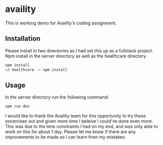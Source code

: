 # availity
This is working demo for Availity's coding assignment.

## Installation
Please install in two directories as I had set this up as a fullstack project.
Npm install in the server directory as well as the healthcare directory.
```bash
npm install
cd healthcare -> npm install 
```
## Usage
In the server directory run the following command: 

```bash
npm run dev
```
I would like to thank the Availity team for this opportunity to try these excercises out and given more time I beleive I could've done even more. This was due to the time constraints I had on my end, and was only able to work on this for about 1 day.  Please let me know if there are any improvements to be made so I can learn from my mistakes.
